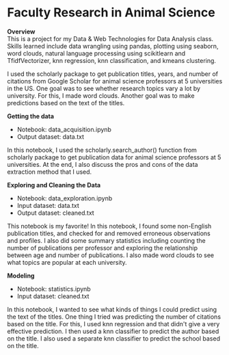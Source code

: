 # Faculty Research in Animal Science

**Overview**  
This is a project for my Data & Web Technologies for Data Analysis class. Skills learned include data wrangling using pandas, plotting using seaborn, word clouds, natural language processing using scikitlearn and TfidfVectorizer, knn regression, knn classification, and kmeans clustering.

I used the scholarly package to get publication titles, years, and number of citations from Google Scholar for animal science professors at 5 universities in the US. One goal was to see whether research topics vary a lot by university. For this, I made word clouds. Another goal was to make predictions based on the text of the titles.

**Getting the data**  
- Notebook: data_acquisition.ipynb  
- Output dataset: data.txt  

In this notebook, I used the scholarly.search_author() function from scholarly package to get publication data for animal science professors at 5 universities. At the end, I also discuss the pros and cons of the data extraction method that I used.  

**Exploring and Cleaning the Data**  
- Notebook: data_exploration.ipynb  
- Input dataset: data.txt  
- Output dataset: cleaned.txt  

This notebook is my favorite! In this notebook, I found some non-English publication titles, and checked for and removed erroneous observations and profiles. I also did some summary statistics including counting the number of publications per professor and exploring the relationship between age and number of publications. I also made word clouds to see what topics are popular at each university.  

**Modeling**  
- Notebook: statistics.ipynb  
- Input dataset: cleaned.txt  

In this notebook, I wanted to see what kinds of things I could predict using the text of the titles. One thing I tried was predicting the number of citations based on the title. For this, I used knn regression and that didn't give a very effective prediction. I then used a knn classifier to predict the author based on the title. I also used a separate knn classifier to predict the school based on the title. 
